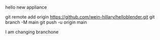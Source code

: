 hello new appliance 

git remote add origin https://github.com/wein-hillary/helloblender.git
git branch -M main
git push -u origin main

I am changing branchone